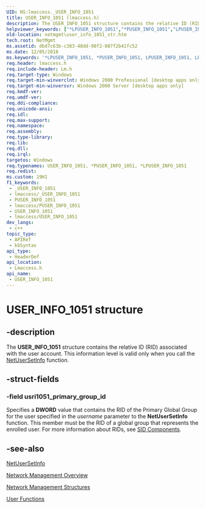 ```yaml
---
UID: NS:lmaccess._USER_INFO_1051
title: USER_INFO_1051 (lmaccess.h)
description: The USER_INFO_1051 structure contains the relative ID (RID) associated with the user account. This information level is valid only when you call the NetUserSetInfo function.
helpviewer_keywords: ["*LPUSER_INFO_1051","*PUSER_INFO_1051","LPUSER_INFO_1051","LPUSER_INFO_1051 structure pointer [Network Management]","PUSER_INFO_1051","PUSER_INFO_1051 structure pointer [Network Management]","USER_INFO_1051","USER_INFO_1051 structure [Network Management]","_win32_user_info_1051_str","lmaccess/LPUSER_INFO_1051","lmaccess/PUSER_INFO_1051","lmaccess/USER_INFO_1051","netmgmt.user_info_1051_str"]
old-location: netmgmt\user_info_1051_str.htm
tech.root: NetMgmt
ms.assetid: dbd7c63b-c383-48dd-98f2-087f2b41fc52
ms.date: 12/05/2018
ms.keywords: '*LPUSER_INFO_1051, *PUSER_INFO_1051, LPUSER_INFO_1051, LPUSER_INFO_1051 structure pointer [Network Management], PUSER_INFO_1051, PUSER_INFO_1051 structure pointer [Network Management], USER_INFO_1051, USER_INFO_1051 structure [Network Management], _win32_user_info_1051_str, lmaccess/LPUSER_INFO_1051, lmaccess/PUSER_INFO_1051, lmaccess/USER_INFO_1051, netmgmt.user_info_1051_str'
req.header: lmaccess.h
req.include-header: Lm.h
req.target-type: Windows
req.target-min-winverclnt: Windows 2000 Professional [desktop apps only]
req.target-min-winversvr: Windows 2000 Server [desktop apps only]
req.kmdf-ver: 
req.umdf-ver: 
req.ddi-compliance: 
req.unicode-ansi: 
req.idl: 
req.max-support: 
req.namespace: 
req.assembly: 
req.type-library: 
req.lib: 
req.dll: 
req.irql: 
targetos: Windows
req.typenames: USER_INFO_1051, *PUSER_INFO_1051, *LPUSER_INFO_1051
req.redist: 
ms.custom: 19H1
f1_keywords:
 - _USER_INFO_1051
 - lmaccess/_USER_INFO_1051
 - PUSER_INFO_1051
 - lmaccess/PUSER_INFO_1051
 - USER_INFO_1051
 - lmaccess/USER_INFO_1051
dev_langs:
 - c++
topic_type:
 - APIRef
 - kbSyntax
api_type:
 - HeaderDef
api_location:
 - Lmaccess.h
api_name:
 - USER_INFO_1051
---
```


# USER_INFO_1051 structure


## -description

The
				<b>USER_INFO_1051</b> structure contains the relative ID (RID) associated with the user account. This information level is valid only when you call the 
<a href="https://docs.microsoft.com/windows/desktop/api/lmaccess/nf-lmaccess-netusersetinfo">NetUserSetInfo</a> function.

## -struct-fields

### -field usri1051_primary_group_id

Specifies a <b>DWORD</b> value that contains the RID of the Primary Global Group for the user specified in the <i>username</i> parameter to the 
<b>NetUserSetInfo</b> function. This member must be the RID of a global group that represents the enrolled user. For more information about RIDs, see 
<a href="https://docs.microsoft.com/windows/desktop/SecAuthZ/sid-components">SID Components</a>.

## -see-also

<a href="https://docs.microsoft.com/windows/desktop/api/lmaccess/nf-lmaccess-netusersetinfo">NetUserSetInfo</a>



<a href="https://docs.microsoft.com/windows/desktop/NetMgmt/network-management">Network Management Overview</a>



<a href="https://docs.microsoft.com/windows/desktop/NetMgmt/network-management-structures">Network Management Structures</a>



<a href="https://docs.microsoft.com/windows/desktop/NetMgmt/user-functions">User Functions</a>

